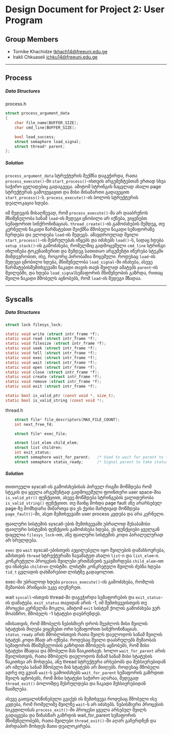 Design Document for Project 2: User Program
======================================

## Group Members

* Tornike Khachidze <tkhach14@freeuni.edu.ge>
* Irakli Chkuaseli <ichku14@freeuni.edu.ge>

---

## Process

##### Data Structures

process.h
```c
struct process_argument_data
{
    char file_name[BUFFER_SIZE];
    char cmd_line[BUFFER_SIZE];

    bool load_success;
    struct semaphore load_signal;
    struct thread* parent;
};
```

##### Solution

`process_argument_data` სტრუქტურის შექმნა დაგვჭირდა, რათა `process_execute()`-ში
`start_process()`-ისთვის არგუმენტებთან ერთად სხვა საჭირო ცვლადებიც გადაგვეცა.
ამიტომ სტრინგის ნაცვლად ახალი page სტრუქტურას გამოვუყავით და მისი მისამართი გადავეცით
`start_process()`-ს. `process_execute()`-ის ბოლოს სტრუქტურის დეალოკაცია ხდება.

იმ შედეგის მისაღწევად, რომ `process_execute()`-მა არ დააბრუნოს მნიშვნელობა სანამ
`load`-ის შედეგი ცნობილი არ იქნება, ვიყენებთ სემაფორით სინქრონიზაციას. `thread_create()`-ის
გამოძახების შემდეგ, თუ კერნელის ნაკადი წარმატებით შეიქმნა მშობელი ნაკადი სემაფორაზე ჩერდება
და ელოდება `load`-ის შედეგს. ამავდროულად შვილი `start_process()`-ის შესრულებას იწყებს და
იძახებს `load()`-ს, სადაც ხდება `setup_stack()`-ის გამოძახება, რომელშიც გადმოცემული `cmd_line`
სტრინგი იხლიჩება ტოკენაიზერით და შემდეგ სათითაო არგუმენტი იწერება სტეკში მიმდევრობით, ისე,
როგორც პირობაშია მოცემული. როდესაც `load`-ის შედეგი ცნობილი ხდება, მნიშვნელობა `load_signal`-ში
ინახება, ასევე წარმატებისშემთხვევაში ნაკადი თავის თავს შვილად ამატებს `parent`-ის შვილებში,
და ხდება `load_signal`სემაფორის მნიშვნეობის გაზრდა, რითაც შვილი ნაკადი მშობელს აცნობებს,
რომ `load`-ის შედეგი მზადაა.

---

## Syscalls

##### Data Structures

```c
struct lock filesys_lock;

static void write (struct intr_frame *f);
static void read (struct intr_frame *f);
static void filesize (struct intr_frame *f);
static void seek (struct intr_frame *f);
static void tell (struct intr_frame *f);
static void exec (struct intr_frame *f);
static void wait (struct intr_frame *f);
static void open (struct intr_frame *f);
static void close (struct intr_frame *f);
static void create (struct intr_frame *f);
static void remove (struct intr_frame *f);
static void exit (struct intr_frame *f);

static bool is_valid_ptr (const void *, size_t);
static bool is_valid_string (const void *);
```

thread.h
```c
    struct file* file_descriptors[MAX_FILE_COUNT];
    int next_free_fd;

    struct file* exec_file;

    struct list_elem child_elem;
    struct list children;
    int exit_status;
    struct semaphore wait_for_parent;   /* Used to wait for parent to take status */
    struct semaphore status_ready;      /* Signal parent to take status */
```

##### Solution

თითოეული syscall-ის გამოძახებისას პირველ რიგში მოწმდება რომ სტეკის და ყველა არგუმენტად
გადმოცემული ფოინთერი user space-შია `is_valid_ptr()` ფუნქციით, ასევე მოწმდება სტრინგების
ვალიდურობა `is_valid_string()` ფუნქციით. თუ მაინც მოხდა page fault ანუ არარსებულ page-ზე
მომხდარა მიმართვა და ეს ქეისი მარტივად მოწმდება `page_fault()`-ში, ასეთ შემთხვევაში user
process კვდება და არა კერნელი.

ფაილური სისტემის syscall-ების შემთხვევაში უბრალოდ შესაბამისი ფაილური სისტემის
ფუნქციის გამოძახება ხდება, ეს ფუნქციები ყველგან დაცულია `filesys_lock`-ით, ანუ ფაილური
სისტემის კოდი პარალელურად არ სრულდება.

`exec` და `wait` syscall-ებისთვის აუცილებელი იყო შვილების დამახსოვრება, ამისთვის `thread`
სტრუქტურაში ჩავამატეთ ახალი `list`-ი და `list_elem`-ი. კონკრეტული პროცესის
შვილები ერთმანეთს უკავშირდება `child_elem`-ით და ინახება `children` ლისტში.
ლისტში კონკრეტული შვილის ძებნა ხდება `tid_t` ცვლადის დახმარებით ლისტზე გადაყოლით.

exec-ში უბრალოდ ხდება `process_execute()`-ის გამოძახება, რომლის მუშაობის პრინციპი
უკვე აღვწერეთ.

wait `syscall`-ისთვის thread-ში დაგვჭირდა სემაფორების და `exit_status`-ის
დამატება. `exit_status` თავიდან არის -1,  იმ შემთხვევისთვის თუ პროცესი კერნელმა მოკლა,
ამიტომ `exit` სისტემ ქოლის გამოძახება ვერ მოასწრო, მშობელს -1 სტატუსი დაუბრუნდეს.

იმისათვის, რომ მშობელს ნებისმიერ დროს შეეძლოს მისი შვილის სტატუსის მიღება ვიყენებთ ორი
სემაფორით სინქრონიზაციას.
`status_ready` არის მშობლისთვის რათა შვილს დაელოდოს სანამ შვილის სტატუს კოდი მზად
არ იქნება. როდესაც შვილი დაასრულებს მუშაობას სემაფორის მნიშვნელობის გაზრდით მშობელს
აცნობებს, რომ მისი სტატუსი მზადაა და მშობელი მას წაიკითხავს.
ხოლო `wait_for_parent` არის შვილისთვის, რათა მშობელს დაელოდოს მანამ სანამ მისი სტატუსის
წაკითხვა არ მოხდება, ანუ thread სტრუქტურა არსებობს და მეხსიერებიდან არ იშლება სანამ
მშობელი მის სტატუსს არ მიიღებს. როდესაც მშობელი ადრე თუ გვიან `wait`-ს გამოიძახებს
`wait_for_parent` სემაფორის გაზრდით შვილს აცნობებს, რომ მისი სტატუსი საჭირო აღარაა, შედეგად
`thread_exit()` ბოლომდე შესრულდება და ნაკადი მეხსიერებიდან წაიშლება.

ასევე გათვალისწინებული გვაქვს ის შემთხვევა როდესაც მშობელი ისე კვდება, რომ რომელიმე შვილზე
`wait`-ს არ იძახებს. ნებისმიერი პროცესის სიკვდილისას `process_exit()`-ში პროცესი ყველა
არსებულ შვილს გადაყვება და წინასწარ გაზრდის wait_for_parent სემაფორის მნიშვნელობებს, რათა
შვილები `thread_exit()`-ში აღარ გაჩერდნენ და პირდაპირ მოხდეს მათი დეალოკირება.